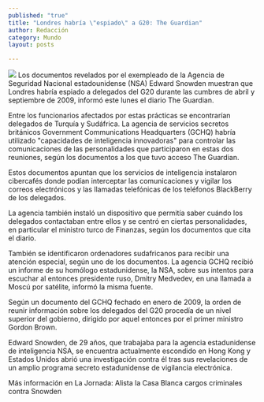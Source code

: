 ```yaml
---
published: "true"
title: "Londres habría \"espiado\" a G20: The Guardian"
author: Redacción
category: Mundo
layout: posts

---
```


![](http://i.imgur.com/TQmOJDSm.jpg)
Los documentos revelados por el exempleado de la Agencia de Seguridad Nacional estadounidense (NSA) Edward Snowden muestran que Londres habría espiado a delegados del G20 durante las cumbres de abril y septiembre de 2009, informó este lunes el diario The Guardian.
 
Entre los funcionarios afectados por estas prácticas se encontrarían delegados de Turquía y Sudáfrica. La agencia de servicios secretos británicos Government Communications Headquarters (GCHQ) habría utilizado "capacidades de inteligencia innovadoras" para controlar las comunicaciones de las personalidades que participaron en estas dos reuniones, según los documentos a los que tuvo acceso The Guardian.
 
Estos documentos apuntan que los servicios de inteligencia instalaron cibercafés donde podían interceptar las comunicaciones y vigilar los correos electrónicos y las llamadas telefónicas de los teléfonos BlackBerry de los delegados.
 
La agencia también instaló un dispositivo que permitía saber cuándo los delegados contactaban entre ellos y se centró en ciertas personalidades, en particular el ministro turco de Finanzas, según los documentos que cita el diario.
 
También se identificaron ordenadores sudafricanos para recibir una atención especial, según uno de los documentos. La agencia GCHQ recibió un informe de su homólogo estadunidense, la NSA, sobre sus intentos para escuchar al entonces presidente ruso, Dmitry Medvedev, en una llamada a Moscú por satélite, informó la misma fuente.
 
Según un documento del GCHQ fechado en enero de 2009, la orden de reunir información sobre los delegados del G20 procedía de un nivel superior del gobierno, dirigido por aquel entonces por el primer ministro Gordon Brown.
 
Edward Snowden, de 29 años, que trabajaba para la agencia estadunidense de inteligencia NSA, se encuentra actualmente escondido en Hong Kong y Estados Unidos abrió una investigación contra él tras sus revelaciones de un amplio programa secreto estadunidense de vigilancia electrónica.
 
Más información en La Jornada: Alista la Casa Blanca cargos criminales contra Snowden
